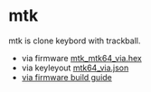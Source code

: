 # mtk

mtk is clone keybord with trackball.

- via firmware  [mtk_mtk64_via.hex](mtk/mtk_mtk64_via.hex)
- via keyleyout [mtk64_via.json](mtk/mtk64_via.json)
- [via firmware build guide](qmk_firmware/keyboards/mtk/)
